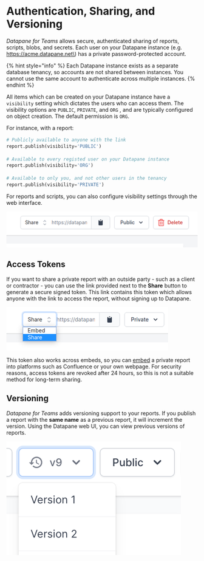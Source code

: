 # Authentication, Sharing, and Versioning

_Datapane for Teams_ allows secure, authenticated sharing of reports, scripts, blobs, and secrets. Each user on your Datapane instance \(e.g. https://acme.datapane.net\) has a private password-protected account.

{% hint style="info" %}
Each Datapane instance exists as a separate database tenancy, so accounts are not shared between instances. You cannot use the same account to authenticate across multiple instances.
{% endhint %}

All items which can be created on your Datapane instance have a `visibility` setting which dictates the users who can access them. The visibility options are `PUBLIC`, `PRIVATE`, and `ORG` , and are typically configured on object creation. The default permission is `ORG`.

For instance, with a report:

```python
# Publicly available to anyone with the link
report.publish(visibility='PUBLIC')

# Available to every registed user on your Datapane instance
report.publish(visibility='ORG')

# Available to only you, and not other users in the tenancy
report.publish(visibility='PRIVATE')
```

For reports and scripts, you can also configure visibility settings through the web interface.

![](../.gitbook/assets/image%20%2898%29.png)

## Access Tokens

If you want to share a private report with an outside party - such as a client or contractor - you can use the link provided next to the **Share** button to generate a secure signed token. This link contains this token which allows anyone with the link to access the report, without signing up to Datapane.

![](../.gitbook/assets/image%20%2897%29.png)

This token also works across embeds, so you can [embed](../reports/embedding-reports-in-social-platforms/#business-tooling) a private report into platforms such as Confluence or your own webpage. For security reasons, access tokens are revoked after 24 hours, so this is not a suitable method for long-term sharing.

## Versioning

_Datapane for Teams_ adds versioning support to your reports. If you publish a report with the **same name** as a previous report, it will increment the version. Using the Datapane web UI, you can view previous versions of reports. 

![](../.gitbook/assets/image%20%28112%29.png)



